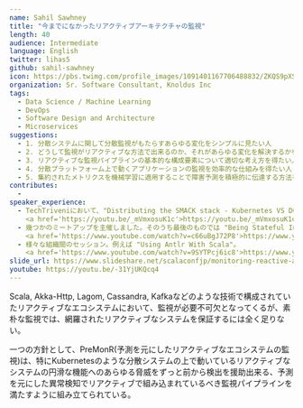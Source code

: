 ```yaml
---
name: Sahil Sawhney
title: "今までになかったリアクティブアーキテクチャの監視"
length: 40
audience: Intermediate
language: English
twitter: lihas5
github: sahil-sawhney
icon: https://pbs.twimg.com/profile_images/1091401167706488832/ZKQS9pXS_400x400.jpg
organization: Sr. Software Consultant, Knoldus Inc
tags:
  - Data Science / Machine Learning
  - DevOps
  - Software Design and Architecture
  - Microservices
suggestions:
  - 1. 分散システムに関して分散監視がもたらすあらゆる変化をシンプルに見たい人
  - 2. どうして監視がリアクティブな方法で出来るのか、それがあらゆる変化を解決するかを理解したい人
  - 3. リアクティブな監視パイプラインの基本的な構成要素について適切な考え方を得たい人
  - 4. 分散プラットフォーム上で動くアプリケーションの監視を効率的な仕組みを得たい人
  - 5. 集約されたメトリクスを機械学習に適用することで障害予測を積極的に伝達する方法を知りたい人
contributes:
  - 
speaker_experience:
  - TechTriveniにおいて、"Distributing the SMACK stack - Kubernetes VS DCOS"について話しました。
    <a href='https://youtu.be/_mVmxosuK1c'>https://youtu.be/_mVmxosuK1c</a>
  - 幾つかのミートアップを主催しました。そのうち最後のものでは "Being Stateful In Kubernetes" について話しました。
    <a href='https://www.youtube.com/watch?v=c66uBgJ72P8'>https://www.youtube.com/watch?v=c66uBgJ72P8</a>
  - 様々な組織間のセッション。例えば "Using Antlr With Scala"。
    <a href='https://www.youtube.com/watch?v=9SYTPcj6ic8'>https://www.youtube.com/watch?v=9SYTPcj6ic8</a>
slide_url: https://www.slideshare.net/scalaconfjp/monitoring-reactive-architecture-like-never-before-by-sahil-sawhney
youtube: https://youtu.be/-31YjUKQcq4
---
```

Scala, Akka-Http, Lagom, Cassandra, Kafkaなどのような技術で構成されていたリアクティブなエコシステムにおいて、監視が必要不可欠となってくるが、素朴な監視では、網羅されたリアクティブなシステムを保証するには全く足りない。

一つの方針として、PreMonR(予測を元にしたリアクティブなエコシステムの監視)は、特にKubernetesのような分散システムの上で動いているリアクティブなシステムの円滑な機能へのあらゆる脅威をずっと前から検出を援助出来る、予測を元にした異常検知でリアクティブで組み込まれているべき監視パイプラインを満たすように組み立てられている。
